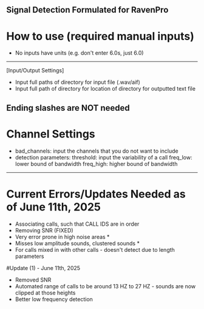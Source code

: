 ## Signal Detection Formulated for RavenPro

# How to use (required manual inputs)
- No inputs have units (e.g. don't enter 6.0s, just 6.0)
-----------------------------------------------------------------
[Input/Output Settings]
- Input full paths of directory for input file (.wav/aif) 
- Input full path of directory for location of directory for outputted text file

Ending slashes are NOT needed
-----------------------------------------------------------------
# Channel Settings
- bad_channels: input the channels that you do not want to include
- detection parameters:
    threshold: input the variability of a call
    freq_low: lower bound of bandwidth
    freq_high: higher bound of bandwidth
-----------------------------------------------------------------

# Current Errors/Updates Needed as of June 11th, 2025
- Associating calls, such that CALL IDS are in order
- Removing SNR (FIXED)
- Very error prone in high noise areas *
- Misses low amplitude sounds, clustered sounds *
- For calls mixed in with other calls - doesn't detect due to length parameters

#Update (1) - June 11th, 2025
- Removed SNR
- Automated range of calls to be around 13 HZ to 27 HZ - sounds are now clipped at those heights
- Better low frequency detection

